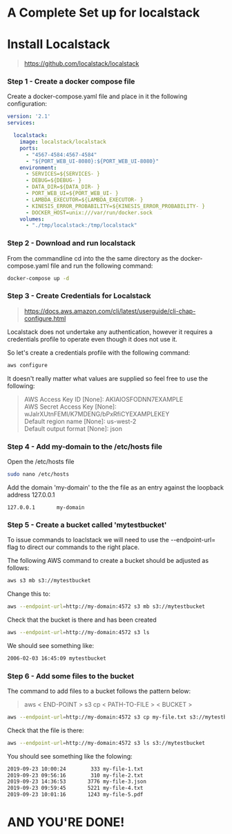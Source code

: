 # A Complete Set up for localstack

# Install Localstack

> https://github.com/localstack/localstack

### Step 1 - Create a docker compose file
Create a docker-compose.yaml file and place in it the following configuration:

```yaml
version: '2.1'
services:

  localstack:
    image: localstack/localstack
    ports:
      - "4567-4584:4567-4584"
      - "${PORT_WEB_UI-8080}:${PORT_WEB_UI-8080}"
    environment:
      - SERVICES=${SERVICES- }
      - DEBUG=${DEBUG- }
      - DATA_DIR=${DATA_DIR- }
      - PORT_WEB_UI=${PORT_WEB_UI- }
      - LAMBDA_EXECUTOR=${LAMBDA_EXECUTOR- }
      - KINESIS_ERROR_PROBABILITY=${KINESIS_ERROR_PROBABILITY- }
      - DOCKER_HOST=unix:///var/run/docker.sock
    volumes:
      - "./tmp/localstack:/tmp/localstack"
```

### Step 2 - Download and run localstack
From the commandline cd into the the same directory as the docker-compose.yaml file and run the following command:

```bash
docker-compose up -d
```

### Step 3 - Create Credentials for Localstack
> https://docs.aws.amazon.com/cli/latest/userguide/cli-chap-configure.html

Localstack does not undertake any authentication, however it requires a credentials profile to operate even though it does not use it.

So let's create a credentials profile with the following command:
 
```bash
aws configure
```

It doesn't really matter what values are supplied so feel free to use the following:
> AWS Access Key ID [None]: AKIAIOSFODNN7EXAMPLE \
AWS Secret Access Key [None]: wJalrXUtnFEMI/K7MDENG/bPxRfiCYEXAMPLEKEY \
Default region name [None]: us-west-2 \
Default output format [None]: json

### Step 4 - Add my-domain to the /etc/hosts file

Open the /etc/hosts file

```bash
sudo nano /etc/hosts
```

Add the domain 'my-domain' to the the file as an entry against the loopback address 127.0.0.1

```nano
127.0.0.1       my-domain
```

### Step 5 - Create a bucket called 'mytestbucket'

To issue commands to loaclstack we will need to use the --endpoint-url= flag to direct our commands to the right place.

The following AWS command to create a bucket should be adjusted as follows:

```bash
aws s3 mb s3://mytestbucket
```

Change this to:

```bash
aws --endpoint-url=http://my-domain:4572 s3 mb s3://mytestbucket
```

Check that the bucket is there and has been created

```bash
aws --endpoint-url=http://my-domain:4572 s3 ls
```

We should see something like:

```bash
2006-02-03 16:45:09 mytestbucket
```

### Step 6 - Add some files to the bucket

The command to add files to a bucket follows the pattern below:

> aws < END-POINT > s3 cp < PATH-TO-FILE > < BUCKET >

```bash
aws --endpoint-url=http://my-domain:4572 s3 cp my-file.txt s3://mytestbucket
```

Check that the file is there:

```bash
aws --endpoint-url=http://my-domain:4572 s3 ls s3://mytestbucket
```

You should see something like the folowing:

```bash
2019-09-23 10:00:24        333 my-file-1.txt
2019-09-23 09:56:16        310 my-file-2.txt
2019-09-23 14:36:53       3776 my-file-3.json
2019-09-23 09:59:45       5221 my-file-4.txt
2019-09-23 10:01:16       1243 my-file-5.pdf
```

# AND YOU'RE DONE!
